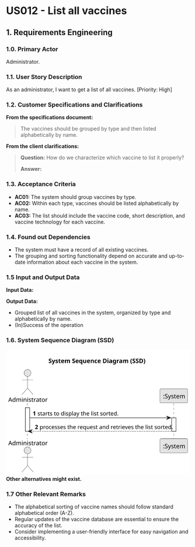 # US012 - List all vaccines

## 1. Requirements Engineering

### 1.0. Primary Actor

Administrator.

### 1.1. User Story Description

As an administrator, I want to get a list of all vaccines. [Priority: High]

### 1.2. Customer Specifications and Clarifications

**From the specifications document:**

>  The vaccines should be grouped by type and then listed alphabetically by name.

**From the client clarifications:**

> **Question:** How do we characterize which vaccine to list it properly?
> 
> **Answer:** 
> 

### 1.3. Acceptance Criteria

* **AC01:** The system should group vaccines by type.
* **AC02:** Within each type, vaccines should be listed alphabetically by name.
* **AC03:** The list should include the vaccine code, short description, and vaccine technology for each vaccine.

### 1.4. Found out Dependencies

* The system must have a record of all existing vaccines.
* The grouping and sorting functionality depend on accurate and up-to-date information about each vaccine in the system.

### 1.5 Input and Output Data

**Input Data:**

**Output Data:**

* Grouped list of all vaccines in the system, organized by type and alphabetically by name.
* (In)Success of the operation

### 1.6. System Sequence Diagram (SSD)

![US012-SSD.svg](puml%2Fsvg%2FUS012-SSD.svg)
**Other alternatives might exist.**

### 1.7 Other Relevant Remarks

* The alphabetical sorting of vaccine names should follow standard alphabetical order (A-Z).
* Regular updates of the vaccine database are essential to ensure the accuracy of the list.
* Consider implementing a user-friendly interface for easy navigation and accessibility.
